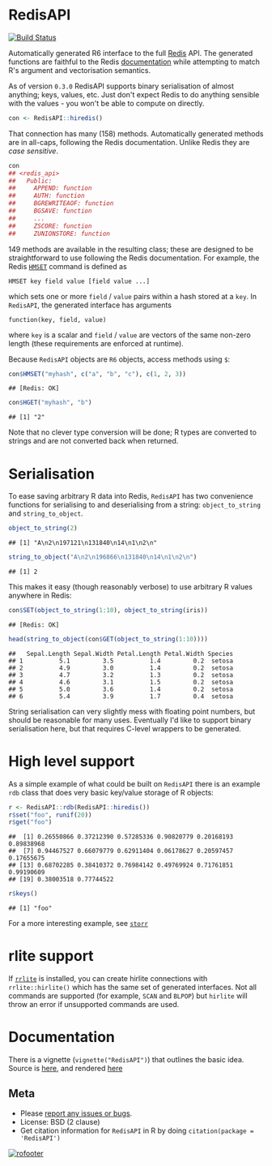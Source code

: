 # RedisAPI

[![Build Status](https://travis-ci.org/ropensci/RedisAPI.png?branch=master)](https://travis-ci.org/ropensci/RedisAPI)



Automatically generated R6 interface to the full [Redis](http://redis.io) API.  The generated functions are faithful to the Redis [documentation](http://redis.io/commands) while attempting to match R's argument and vectorisation semantics.

As of version `0.3.0` RedisAPI supports binary serialisation of almost anything; keys, values, etc.  Just don't expect Redis to do anything sensible with the values - you won't be able to compute on directly.


```r
con <- RedisAPI::hiredis()
```

That connection has many (158) methods. Automatically generated methods are in all-caps, following the Redis documentation.  Unlike Redis they are *case sensitive*.

```r
con
## <redis_api>
##   Public:
##     APPEND: function
##     AUTH: function
##     BGREWRITEAOF: function
##     BGSAVE: function
##     ...
##     ZSCORE: function
##     ZUNIONSTORE: function
```

149 methods are available in the resulting class; these are designed to be straightforward to use following the Redis documentation.  For example, the Redis [`HMSET`](http://redis.io/commands/hmset) command is defined as

```
HMSET key field value [field value ...]
```

which sets one or more `field` / `value` pairs within a hash stored at a `key`.  In `RedisAPI`, the generated interface has arguments

```
function(key, field, value)
```

where `key` is a scalar and `field` / `value` are vectors of the same non-zero length (these requirements are enforced at runtime).

Because `RedisAPI` objects are `R6` objects, access methods using `$`:


```r
con$HMSET("myhash", c("a", "b", "c"), c(1, 2, 3))
```

```
## [Redis: OK]
```

```r
con$HGET("myhash", "b")
```

```
## [1] "2"
```

Note that no clever type conversion will be done; R types are converted to strings and are not converted back when returned.

# Serialisation

To ease saving arbitrary R data into Redis, `RedisAPI` has two convenience functions for serialising to and deserialising from a string: `object_to_string` and `string_to_object`.


```r
object_to_string(2)
```

```
## [1] "A\n2\n197121\n131840\n14\n1\n2\n"
```

```r
string_to_object("A\n2\n196866\n131840\n14\n1\n2\n")
```

```
## [1] 2
```

This makes it easy (though reasonably verbose) to use arbitrary R values anywhere in Redis:


```r
con$SET(object_to_string(1:10), object_to_string(iris))
```

```
## [Redis: OK]
```

```r
head(string_to_object(con$GET(object_to_string(1:10))))
```

```
##   Sepal.Length Sepal.Width Petal.Length Petal.Width Species
## 1          5.1         3.5          1.4         0.2  setosa
## 2          4.9         3.0          1.4         0.2  setosa
## 3          4.7         3.2          1.3         0.2  setosa
## 4          4.6         3.1          1.5         0.2  setosa
## 5          5.0         3.6          1.4         0.2  setosa
## 6          5.4         3.9          1.7         0.4  setosa
```

String serialisation can very slightly mess with floating point numbers, but should be reasonable for many uses.  Eventually I'd like to support binary serialisation here, but that requires C-level wrappers to be generated.

# High level support

As a simple example of what could be built on `RedisAPI` there is an example `rdb` class that does very basic key/value storage of R objects:


```r
r <- RedisAPI::rdb(RedisAPI::hiredis())
r$set("foo", runif(20))
r$get("foo")
```

```
##  [1] 0.26550866 0.37212390 0.57285336 0.90820779 0.20168193 0.89838968
##  [7] 0.94467527 0.66079779 0.62911404 0.06178627 0.20597457 0.17655675
## [13] 0.68702285 0.38410372 0.76984142 0.49769924 0.71761851 0.99190609
## [19] 0.38003518 0.77744522
```

```r
r$keys()
```

```
## [1] "foo"
```

For a more interesting example, see [`storr`](https://github.com/richfitz/storr)

# rlite support

If [`rrlite`](https://github.com/ropensci/rrlite) is installed, you can create hirlite connections with `rrlite::hirlite()` which has the same set of generated interfaces.  Not all commands are supported (for example, `SCAN` and `BLPOP`) but `hirlite` will throw an error if unsupported commands are used.

# Documentation

There is a vignette (`vignette("RedisAPI")`) that outlines the basic idea.  Source is [here](vignette/RedisAPI.Rmd), and rendered [here](http://htmlpreview.github.io/?https://raw.githubusercontent.com/ropensci/RedisAPI/master/inst/doc/RedisAPI.html)

## Meta

* Please [report any issues or bugs](https://github.com/ropensci/RedisAPI/issues).
* License: BSD (2 clause)
* Get citation information for `RedisAPI` in R by doing `citation(package = 'RedisAPI')`

[![rofooter](http://ropensci.org/public_images/github_footer.png)](http://ropensci.org)
